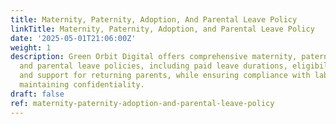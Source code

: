 ```yaml
---
title: Maternity, Paternity, Adoption, And Parental Leave Policy
linkTitle: Maternity, Paternity, Adoption, and Parental Leave Policy
date: '2025-05-01T21:06:00Z'
weight: 1
description: Green Orbit Digital offers comprehensive maternity, paternity, adoption,
  and parental leave policies, including paid leave durations, eligibility criteria,
  and support for returning parents, while ensuring compliance with labor laws and
  maintaining confidentiality.
draft: false
ref: maternity-paternity-adoption-and-parental-leave-policy
---
```


